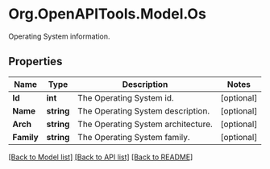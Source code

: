 # Org.OpenAPITools.Model.Os
Operating System information.

## Properties

Name | Type | Description | Notes
------------ | ------------- | ------------- | -------------
**Id** | **int** | The Operating System id. | [optional] 
**Name** | **string** | The Operating System description. | [optional] 
**Arch** | **string** | The Operating System architecture. | [optional] 
**Family** | **string** | The Operating System family.  | [optional] 

[[Back to Model list]](../README.md#documentation-for-models) [[Back to API list]](../README.md#documentation-for-api-endpoints) [[Back to README]](../README.md)

